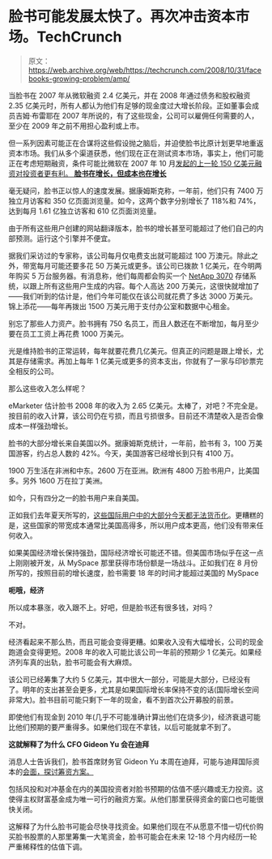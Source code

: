 # 脸书可能发展太快了。再次冲击资本市场。TechCrunch

> 原文：<https://web.archive.org/web/https://techcrunch.com/2008/10/31/facebooks-growing-problem/amp/>

当脸书在 2007 年从微软融资 2.4 亿美元，并在 2008 年通过债务和股权融资 2.35 亿美元时，所有人都认为他们有足够的现金度过大增长阶段。正如董事会成员吉姆·布雷耶在 2007 年所说的，有了这些现金，公司可以雇佣任何需要的人，至少在 2009 年之前不用担心盈利或上市。

但一系列因素可能正在合谋将这些假设抛之脑后，并迫使脸书比原计划更早地重返资本市场。我们从多个渠道获悉，他们现在正在测试资本市场，事实上，他们可能正在考虑短期融资，条件可能比微软在 2007 年 10 月[发起的上一轮 150 亿美元融资对投资者更有利。
 **脸书在增长，但成本也在增长**](https://web.archive.org/web/20230405004217/https://techcrunch.com/2007/10/24/facebook-takes-the-microsoft-money-and-runs/)

毫无疑问，脸书正以惊人的速度发展。据康姆斯克称，一年前，他们只有 7400 万独立月访客和 350 亿页面浏览量。如今，这两个数字分别增长了 118%和 74%，达到每月 1.61 亿独立访客和 610 亿页面浏览量。

由于所有这些用户创建的网站翻译版本，脸书的增长甚至可能超过了他们自己的内部预测。运行这个引擎并不便宜。

据我们采访过的专家称，该公司每月仅电费支出就可能超过 100 万澳元。除此之外，带宽每月可能还要多花 50 万美元或更多。该公司已拨款 1 亿美元，在今明两年购买 5 万台服务器。有消息称，他们每周都会购买一个 [NetApp 3070](https://web.archive.org/web/20230405004217/http://www.netapp.com/us/products/storage-systems/v3000/) 存储系统，以跟上所有这些用户生成的内容。每个人高达 200 万美元，这很快就增加了——我们听到的估计是，他们今年可能仅在该公司就花费了多达 3000 万美元。锦上添花——每年再拨出 1500 万美元用于支付办公室和数据中心租金。

别忘了那些人力资产。脸书拥有 750 名员工，而且人数还在不断增加，每月至少要在员工工资上再花费 1000 万美元。

光是维持脸书的正常运转，每年就要花费几亿美元。但真正的问题是跟上增长，尤其是存储需求。再加上每年 1 亿美元或更多的资本支出，你就有了一家与印钞票完全相反的公司。

那么这些收入怎么样呢？

eMarketer 估计脸书 2008 年的收入为 2.65 亿美元。太棒了，对吧？不完全是。按目前的收入计算，该公司仍在亏损，而且亏损很多。目前还不清楚收入是否会像成本一样强劲增长。

脸书的大部分增长来自美国以外。据康姆斯克统计，一年前，脸书有 3，100 万美国游客，约占总人数的 42%。今天，美国游客已经增长到只有 4100 万。

1900 万生活在非洲和中东。2600 万在亚洲。欧洲有 4800 万脸书用户，比美国多。另外 1600 万在拉丁美洲。

如今，只有四分之一的脸书用户来自美国。

正如我们去年夏天所写的，[这些国际用户中的大部分今天都无法货币化](https://web.archive.org/web/20230405004217/https://techcrunch.com/2008/06/23/modeling-the-real-market-value-of-social-networks/)。更糟糕的是，这些国家的带宽成本通常比美国高得多，所以用户成本更高，他们没有带来任何收入。

如果美国经济增长保持强劲，国际经济增长可能还不错。但美国市场似乎在这一点上刚刚被开发，从 MySpace 那里获得市场份额是一场战斗。正如我们在 8 月份所写的，按照目前的增长速度，脸书需要 18 年的时间才能超过美国的 MySpace

**呃哦，经济**

所以成本暴涨，收入跟不上。好吧，但是脸书还有很多钱，对吗？

不对。

经济看起来不那么热，而且可能会变得更糟。如果收入没有大幅增长，公司的现金跑道会变得更短。2008 年的收入可能比该公司一年前的预期少 1 亿美元。如果经济列车真的出轨，脸书可能会有大麻烦。

该公司已经筹集了大约 5 亿美元，其中很大一部分，可能是大部分，已经没有了。明年的支出甚至会更多，尤其是如果国际增长率保持不变的话(国际增长空间非常大)。脸书目前可能只剩下一年的现金，看不到首次公开募股的前景。

即使他们有现金到 2010 年(几乎不可能准确计算出他们在烧多少)，经济衰退可能比他们预期的要严重得多。如果他们现在不拿钱，以后可能就拿不到了。

**这就解释了为什么 CFO Gideon Yu 会在迪拜**

消息人士告诉我们，脸书首席财务官 Gideon Yu 本周在迪拜，可能与迪拜国际资本的[会面，探讨筹资方案。](https://web.archive.org/web/20230405004217/http://www.dubaiic.com/)

包括风投和对冲基金在内的美国投资者对脸书预期的估值不感兴趣或无力投资。这使得主权财富基金成为唯一可行的融资方案。从他们那里获得资金的窗口也可能很快关闭。

这解释了为什么脸书可能会尽快寻找资金。如果他们现在不从愿意不惜一切代价购买脸书股票的人那里筹集一大笔资金，脸书可能会在未来 12-18 个月内经历一轮严重稀释性的估值下调。

<amp-analytics data-credentials="include" class="i-amphtml-layout-fixed i-amphtml-layout-size-defined" i-amphtml-layout="fixed"></amp-analytics>